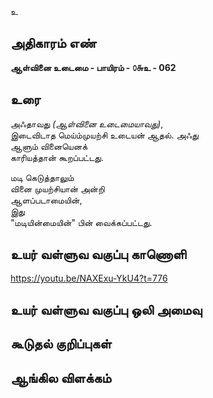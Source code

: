 உ


## அதிகாரம் எண்

**ஆள்வினை உடைமை - பாயிரம் - ௦௬உ - 062**

## உரை

அஃதாவது _(ஆள்வினை உடைமையாவது)_,  
இடைவிடாத மெய்ம்முயற்சி உடையன் ஆதல். 
அஃது  
ஆளும் வினையெனக்  
காரியத்தான் கூறப்பட்டது.  

மடி கெடுத்தாலும்  
வினை முயற்சியான் அன்றி  
ஆளப்படாமையின்,  
இது  
"மடியின்மையின்" பின் வைக்கப்பட்டது.

## உயர் வள்ளுவ வகுப்பு காணொளி

https://youtu.be/NAXExu-YkU4?t=776 

## உயர் வள்ளுவ வகுப்பு ஒலி அமைவு 


## கூடுதல் குறிப்புகள்


## ஆங்கில விளக்கம்

